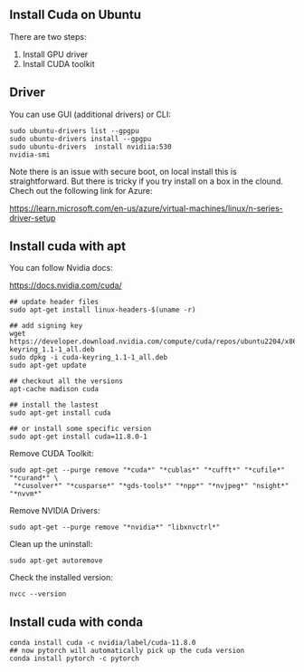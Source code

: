 ## Install Cuda on Ubuntu

There are two steps:

1. Install GPU driver
2. Install CUDA toolkit


## Driver

You can use GUI (additional drivers) or CLI:

```
sudo ubuntu-drivers list --gpgpu
sudo ubuntu-drivers install --gpgpu
sudo ubuntu-drivers  install nvidiia:530
nvidia-smi
```

Note there is an issue with secure boot, on local install this is straightforward.
But there is tricky if you try install on a box in the clound. 
Chech out the following link for Azure:

https://learn.microsoft.com/en-us/azure/virtual-machines/linux/n-series-driver-setup


## Install cuda with apt

You can follow Nvidia docs:

https://docs.nvidia.com/cuda/

```
## update header files
sudo apt-get install linux-headers-$(uname -r)

## add signing key
wget https://developer.download.nvidia.com/compute/cuda/repos/ubuntu2204/x86_64/cuda-keyring_1.1-1_all.deb
sudo dpkg -i cuda-keyring_1.1-1_all.deb
sudo apt-get update

## checkout all the versions
apt-cache madison cuda

## install the lastest 
sudo apt-get install cuda

## or install some specific version
sudo apt-get install cuda=11.8.0-1
```

Remove CUDA Toolkit:
```
sudo apt-get --purge remove "*cuda*" "*cublas*" "*cufft*" "*cufile*" "*curand*" \
 "*cusolver*" "*cusparse*" "*gds-tools*" "*npp*" "*nvjpeg*" "nsight*" "*nvvm*"
```

Remove NVIDIA Drivers:
```
sudo apt-get --purge remove "*nvidia*" "libxnvctrl*"
```

Clean up the uninstall:
```
sudo apt-get autoremove
```

Check the installed version:
```
nvcc --version
```

## Install cuda with conda

```
conda install cuda -c nvidia/label/cuda-11.8.0
## now pytorch will automatically pick up the cuda version
conda install pytorch -c pytorch
```


